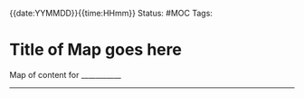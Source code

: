 {{date:YYMMDD}}{{time:HHmm}}
	Status: #MOC
		Tags: 

# Title of Map goes here 

Map of content for ___________

---
